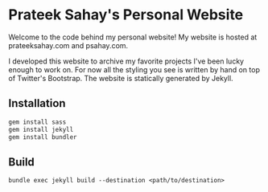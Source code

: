 # Prateek Sahay's Personal Website #
Welcome to the code behind my personal website! My website is hosted at
prateeksahay.com and psahay.com.

I developed this website to archive my favorite projects I've been lucky enough
to work on. For now all the styling you see is written by hand on top of
Twitter's Bootstrap. The website is statically generated by Jekyll.

## Installation ##
```sh
gem install sass
gem install jekyll
gem install bundler
```

## Build ##
`bundle exec jekyll build --destination <path/to/destination>`
